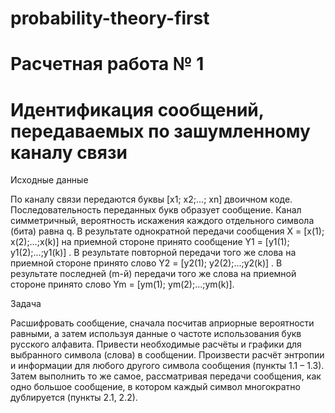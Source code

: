 # probability-theory-first
# Расчетная работа № 1
# Идентификация сообщений, передаваемых по зашумленному каналу связи

Исходные данные

По каналу связи передаются буквы [x1; x2;…; xn] двоичном коде. Последовательность переданных букв образует сообщение. Канал симметричный, вероятность искажения каждого отдельного символа (бита) равна q. В результате однократной передачи сообщения X = [x(1); x(2);…;x(k)] на приемной стороне принято сообщение Y1 = [y1(1); y1(2);...;y1(k)] . В результате повторной передачи того же слова на приемной стороне принято слово Y2 = [y2(1); y2(2);...;y2(k)] . В результате последней (m-й) передачи того же слова на приемной стороне принято слово Ym = [ym(1); ym(2);...;ym(k)].

Задача

Расшифровать сообщение, сначала посчитав априорные вероятности равными, а затем используя данные о частоте использования букв русского алфавита. Привести необходимые расчёты и графики для выбранного символа (слова) в сообщении. Произвести расчёт энтропии и информации для любого другого символа сообщения (пункты 1.1 – 1.3). Затем выполнить то же самое, рассматривая передачи сообщения, как одно большое сообщение, в котором каждый символ многократно дублируется (пункты 2.1, 2.2).
